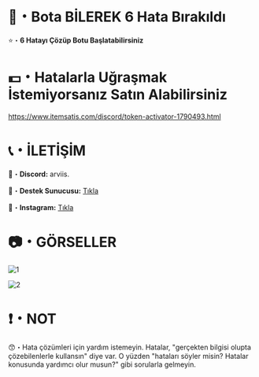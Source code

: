 # 🤖・Bota BİLEREK 6 Hata Bırakıldı
⭐・**6 Hatayı Çözüp Botu Başlatabilirsiniz**
#
#

# 💵・Hatalarla Uğraşmak İstemiyorsanız Satın Alabilirsiniz
https://www.itemsatis.com/discord/token-activator-1790493.html
# 
#

# 📞・İLETİŞİM
💙・**Discord:** arviis.

🔗・**Destek Sunucusu:** [Tıkla](https://discord.gg/aVBCqTU4PZ)

💜・**Instagram:** [Tıkla](https://www.instagram.com/al.kann0/)
#
#

# 📷・GÖRSELLER
![1](https://github.com/user-attachments/assets/f45787b9-385a-4ea4-a75a-5eaf79dcd71b)

![2](https://github.com/user-attachments/assets/71c25e92-d48c-4462-9276-c5c668148a00)

# ❗・NOT
😙・Hata çözümleri için yardım istemeyin. Hatalar, "gerçekten bilgisi olupta çözebilenlerle kullansın" diye var. O yüzden "hataları söyler misin? Hatalar konusunda yardımcı olur musun?" gibi sorularla gelmeyin.
